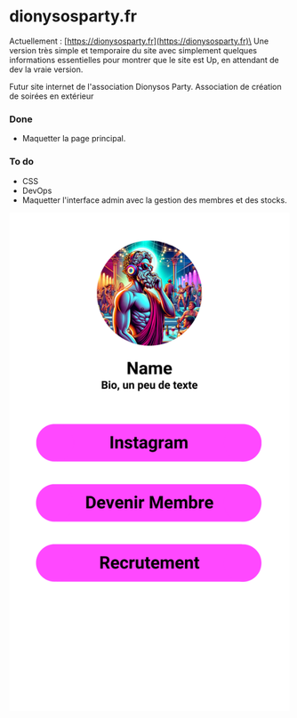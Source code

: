 # dionysosparty.fr
Actuellement : [https://dionysosparty.fr](https://dionysosparty.fr)\
Une version très simple et temporaire du site avec simplement quelques informations essentielles pour montrer que le site est Up, en attendant de dev la vraie version.

Futur site internet de l'association Dionysos Party. Association de création de soirées en extérieur

### Done
- Maquetter la page principal.

### To do
- CSS
- DevOps
- Maquetter l'interface admin avec la gestion des membres et des stocks.

![Image maquette brouillon](https://github.com/aygame101/dionysosparty.fr/blob/main/maquette-site-internet.png)
